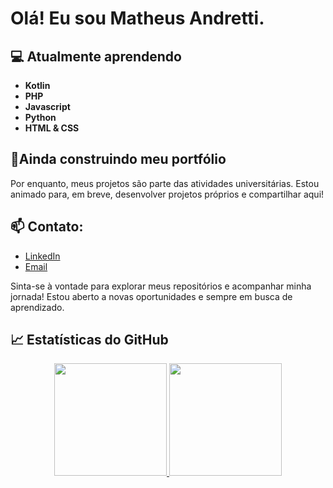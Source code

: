 # Olá! Eu sou Matheus Andretti.

## 💻 Atualmente aprendendo
- **Kotlin**
- **PHP**
- **Javascript**
- **Python**
- **HTML & CSS**

## 💼Ainda construindo meu portfólio

Por enquanto, meus projetos são parte das atividades universitárias. Estou animado para, em breve, desenvolver projetos próprios e compartilhar aqui!

## 📫 **Contato**:
- [LinkedIn](https://www.linkedin.com/in/matheus-andretti/)
- [Email](andrettiguermo@gmail.com)

Sinta-se à vontade para explorar meus repositórios e acompanhar minha jornada! Estou aberto a novas oportunidades e sempre em busca de aprendizado.

## 📈 Estatísticas do GitHub

<div align="center">
  <a href="https://github.com/matheusandretti">
    <img height="180em" src="https://github-readme-stats-sigma-five.vercel.app/api?username=matheusandretti&show_icons=true&theme=swift&include_all_commits=true&count_private=true"/>
    <img height="180em" src= "https://github-readme-stats.vercel.app/api/top-langs/?username=matheusandretti&layout=compact&theme=default"/>
</div>

 <!--START_SECTION:waka-->
<!--END_SECTION:waka-->
